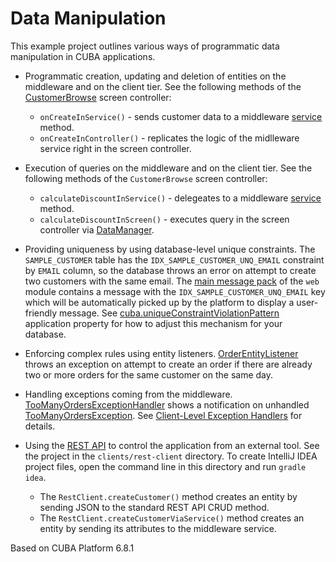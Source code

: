 # Data Manipulation

This example project outlines various ways of programmatic data manipulation in CUBA applications.

- Programmatic creation, updating and deletion of entities on the middleware and on the client tier. See the following methods of the [CustomerBrowse](https://github.com/cuba-platform/sample-data-manipulation/blob/master/modules/gui/src/com/company/sample/gui/customer/CustomerBrowse.java) screen controller:
    - `onCreateInService()` - sends customer data to a middleware [service](https://github.com/cuba-platform/sample-data-manipulation/blob/master/modules/core/src/com/company/sample/service/CustomerServiceBean.java) method.
    - `onCreateInController()` - replicates the logic of the midlleware service right in the screen controller.

- Execution of queries on the middleware and on the client tier. See the following methods of the `CustomerBrowse` screen controller:
    - `calculateDiscountInService()` - delegeates to a middleware [service](https://github.com/cuba-platform/sample-data-manipulation/blob/master/modules/core/src/com/company/sample/service/CustomerServiceBean.java) method.
    - `calculateDiscountInScreen()` - executes query in the screen controller via [DataManager](https://doc.cuba-platform.com/manual-6.6/dataManager.html).
    
- Providing uniqueness by using database-level unique constraints. The `SAMPLE_CUSTOMER` table has the `IDX_SAMPLE_CUSTOMER_UNQ_EMAIL` constraint by `EMAIL` column, so the database throws an error on attempt to create two customers with the same email. The [main message pack](https://github.com/cuba-platform/sample-data-manipulation/blob/master/modules/web/src/com/company/sample/web/messages.properties) of the `web` module contains a message with the `IDX_SAMPLE_CUSTOMER_UNQ_EMAIL` key which will be automatically picked up by the platform to display a user-friendly message. See [cuba.uniqueConstraintViolationPattern](https://doc.cuba-platform.com/manual-6.6/app_properties_reference.html#cuba.uniqueConstraintViolationPattern) application property for how to adjust this mechanism for your database.

- Enforcing complex rules using entity listeners. [OrderEntityListener](https://github.com/cuba-platform/sample-data-manipulation/blob/master/modules/core/src/com/company/sample/listener/OrderEntityListener.java) throws an exception on attempt to create an order if there are already two or more orders for the same customer on the same day.

- Handling exceptions coming from the middleware. [TooManyOrdersExceptionHandler](https://github.com/cuba-platform/sample-data-manipulation/blob/master/modules/gui/src/com/company/sample/gui/exception/TooManyOrdersExceptionHandler.java) shows a notification on unhandled [TooManyOrdersException](https://github.com/cuba-platform/sample-data-manipulation/blob/master/modules/global/src/com/company/sample/exception/TooManyOrdersException.java). See [Client-Level Exception Handlers](https://doc.cuba-platform.com/manual-6.6/exceptionHandlers.html) for details.

- Using the [REST API](https://doc.cuba-platform.com/manual-6.6/rest_api_v2.html) to control the application from an external tool. See the project in the `clients/rest-client` directory. To create IntelliJ IDEA project files, open the command line in this directory and run `gradle idea`.
    - The `RestClient.createCustomer()` method creates an entity by sending JSON to the standard REST API CRUD method.
    - The `RestClient.createCustomerViaService()` method creates an entity by sending its attributes to the middleware service.

Based on CUBA Platform 6.8.1
